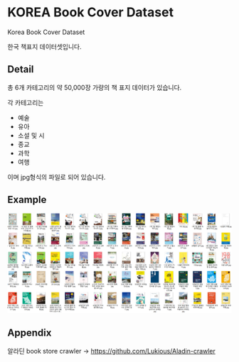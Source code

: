 # KOREA Book Cover Dataset
Korea Book Cover Dataset

한국 책표지 데이터셋입니다.


## Detail
총 6개 카테고리의 약 50,000장 가량의 책 표지 데이터가 있습니다.

각 카테고리는
- 예술
- 유아
- 소설 및 시
- 종교
- 과학
- 여행

이며 jpg형식의 파일로 되어 있습니다.

## Example
<img src="./images/example.png" width="600">

## Appendix
알라딘 book store crawler → https://github.com/Lukious/Aladin-crawler
